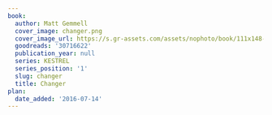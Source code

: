 ```yaml
---
book:
  author: Matt Gemmell
  cover_image: changer.png
  cover_image_url: https://s.gr-assets.com/assets/nophoto/book/111x148-bcc042a9c91a29c1d680899eff700a03.png
  goodreads: '30716622'
  publication_year: null
  series: KESTREL
  series_position: '1'
  slug: changer
  title: Changer
plan:
  date_added: '2016-07-14'
---
```

